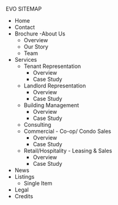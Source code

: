 EVO SITEMAP	

- Home
- Contact
- Brochure
-About Us
	- Overview
	- Our Story
	- Team
- Services
	- Tenant Representation
		- Overview
		- Case Study
	- Landlord Representation
		- Overview
		- Case Study
	- Building Management
		- Overview
		- Case Study
	- Consulting
	- Commercial - Co-op/ Condo Sales
		- Overview
		- Case Study
	- Retail/Hospitality - Leasing & Sales
		- Overview
		- Case Study
- News
- Listings
	- Single Item
- Legal
- Credits
